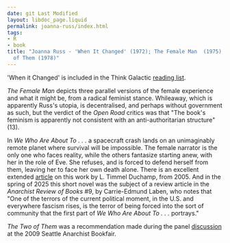 ```yaml
---
date: git Last Modified
layout: libdoc_page.liquid
permalink: joanna-russ/index.html
tags:
- R
- book
title: "Joanna Russ - 'When It Changed' (1972); The Female Man  (1975);  The Two
  of Them (1978)"
---
```


'When it Changed' is included  in the Think Galactic <a href="http://thinkgalactic.org/reading-lists/by-author/">reading list</a>.

_The Female Man_ depicts three parallel versions of the female experience and what it might be, from a radical feminist stance. Whileaway, which is apparently Russ's utopia, is decentralised, and perhaps without government as such, but the verdict of the _Open Road_ critics was that  "The book's feminism is apparently not consistent with an anti-authoritarian structure" (13).

In _We Who Are About To . . ._ a spacecraft crash lands on an unimaginably remote planet where survival will be impossible. The female narrator is the only one who faces reality, while the others fantasize starting anew, with her in the role of Eve. She refuses, and is forced to defend herself from them, leaving her to face her own death alone. There is an excellent extended <a href="https://web.archive.org/web/20140602200958/https:/ltimmelduchamp.com/node/86">article</a> on this work by L. Timmel Duchamp, from 2005. And in the spring of 2025 this short novel was the subject of a review article in the _Anarchist Review of Books_ #9, by Carrie-Edmund Laben, who notes that "One of the terrors of the current political moment, in the U.S. and everywhere fascism rises, is the terror of being forced into the sort of community that the first part of _We Who Are About To . . ._ portrays."

_The Two of  Them_ was a recommendation made during the panel <a href="http://nwsfsnews.blogspot.co.uk/2009/10/i-wanna-read-sf-anarchy.html"> discussion</a> at the 2009 Seattle Anarchist Bookfair.